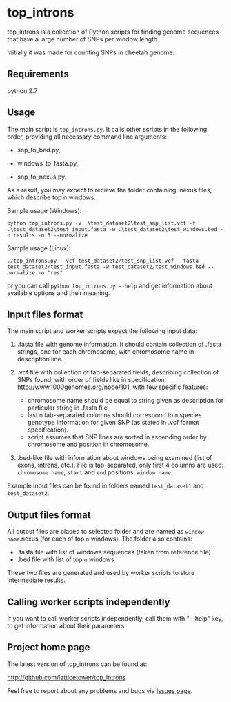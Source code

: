 top_introns
===========

top_introns is a collection of Python scripts for finding genome sequences that have a large number of SNPs per window length.

Initially it was made for counting SNPs in cheetah genome.

Requirements
------------
python 2.7

Usage
-----

The main script is ```top_introns.py```. It calls other scripts in the following order, providing all necessary command line arguments:

- snp_to_bed.py,

- windows_to_fasta.py,

- snp_to_nexus.py.

As a result, you may expect to recieve the folder containing .nexus files, which describe top n windows.

Sample usage (Windows):

```
python top_introns.py -v .\test_dataset2\test_snp_list.vcf -f .\test_dataset2\test_input.fasta -w .\test_dataset2\test_windows.bed -o results -n 3 --normalize
```
Sample usage (Linux):
```
./top_introns.py --vcf test_dataset2/test_snp_list.vcf --fasta test_dataset2/test_input.fasta -w test_dataset2/test_windows.bed --normalize -o "res"
```
or you can call ```python top_introns.py --help``` and get information about available options and their meaning.

Input files format
------------------
The main script and worker scripts expect the following input data:

1. .fasta file with genome information. It should contain collection of .fasta strings, one for each chromosome, with chromosome name in description line.

2. .vcf file with collection of tab-separated fields, describing collection of SNPs found, with order of fields like in specification:
    http://www.1000genomes.org/node/101, with few specific features:
   + chromosome name should be equal to string given as description for particular string in .fasta file
   + last `m` tab-separated columns should correspond to `m` species genotype information for given SNP (as stated in .vcf format specification).
   + script assumes that SNP lines are sorted in ascending order by chromosome and position in chromosome.

3. .bed-like file with information about windows being examined (list of exons, introns, etc.). File is tab-separated, only first 4 columns are used: `chromosome name`, `start` and `end` positions, `window name`.

Example input files can be found in folders named `test_dataset1` and `test_dataset2`.

Output files format
-------------------
All output files are placed to selected folder and are named as `window name`.nexus (for each of top `n` windows).
The folder also contains:
  + .fasta file with list of windows sequences (taken from reference file)
  + .bed file with list of top `n` windows

These two files are generated and used by worker scripts to store intermediate results.

Calling worker scripts independently
------------------------------------
If you want to call worker scripts independently, call them with "--help" key, to get information about their parameters.

Project home page
-----------------

The latest version of top_introns can be found at:

http://github.com/latticetower/top_introns

Feel free to report about any problems and bugs via [Issues page](https://github.com/latticetower/top_introns/issues).
